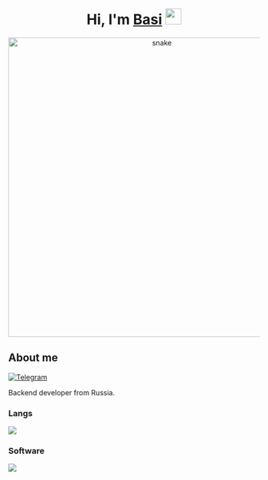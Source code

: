 <h1 align="center">Hi, I'm <a href="https://github.com/DevBasi" target="_blank">Basi</a> 
<img src="https://github.com/blackcater/blackcater/raw/main/images/Hi.gif" height="32"/></h1>

<p align="center">
 <img width="600" src="https://i.pinimg.com/736x/06/6f/a2/066fa2cb37aa563522fa6c1f0760d172.jpg" alt="snake"/>
</p>

## About me
[![Telegram](https://img.shields.io/badge/-Telegram-2CA5E0?style=flat&logo=telegram&logoColor=white)](https://t.me/homebasi)

Backend developer from Russia.
  <p>
    <h3>Langs</h3>
    <img src="https://skillicons.dev/icons?i=py,java,cs&perline=7" />
    <h3>Software</h3>
    <img src="https://skillicons.dev/icons?i=visualstudio&perline=7" />
    <br>
  </p>
</details>

